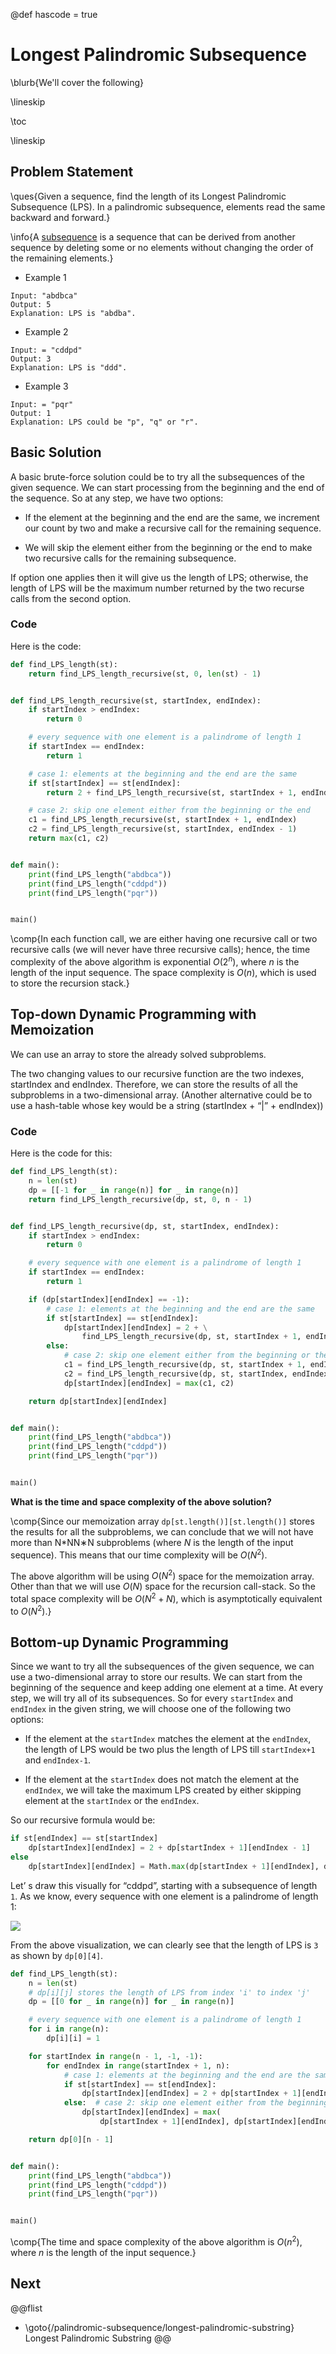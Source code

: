 @def hascode = true

# Longest Palindromic Subsequence

\blurb{We'll cover the following}

\lineskip

\toc

\lineskip

## Problem Statement

\ques{Given a sequence, find the length of its Longest Palindromic Subsequence (LPS). In a palindromic subsequence, elements read the same backward and forward.}

\info{A [subsequence](https://en.wikipedia.org/wiki/Subsequence) is a sequence that can be derived from another sequence by deleting some or no elements without changing the order of the remaining elements.}

* Example 1

```Plaintext
Input: "abdbca"
Output: 5
Explanation: LPS is "abdba".
```

* Example 2

```Plaintext
Input: = "cddpd"
Output: 3
Explanation: LPS is "ddd".
```

* Example 3

```Plaintext
Input: = "pqr"
Output: 1
Explanation: LPS could be "p", "q" or "r".
```

## Basic Solution

A basic brute-force solution could be to try all the subsequences of the given sequence. We can start processing from the beginning and the end of the sequence. So at any step, we have two options:

* If the element at the beginning and the end are the same, we increment our count by two and make a recursive call for the remaining sequence.

* We will skip the element either from the beginning or the end to make two recursive calls for the remaining subsequence.

If option one applies then it will give us the length of LPS; otherwise, the length of LPS will be the maximum number returned by the two recurse calls from the second option.

### Code

Here is the code:

```python
def find_LPS_length(st):
    return find_LPS_length_recursive(st, 0, len(st) - 1)


def find_LPS_length_recursive(st, startIndex, endIndex):
    if startIndex > endIndex:
        return 0

    # every sequence with one element is a palindrome of length 1
    if startIndex == endIndex:
        return 1

    # case 1: elements at the beginning and the end are the same
    if st[startIndex] == st[endIndex]:
        return 2 + find_LPS_length_recursive(st, startIndex + 1, endIndex - 1)

    # case 2: skip one element either from the beginning or the end
    c1 = find_LPS_length_recursive(st, startIndex + 1, endIndex)
    c2 = find_LPS_length_recursive(st, startIndex, endIndex - 1)
    return max(c1, c2)


def main():
    print(find_LPS_length("abdbca"))
    print(find_LPS_length("cddpd"))
    print(find_LPS_length("pqr"))


main()
```

\comp{In each function call, we are either having one recursive call or two recursive calls (we will never have three recursive calls); hence, the time complexity of the above algorithm is exponential $O(2^n)$, where $n$ is the length of the input sequence. The space complexity is $O(n)$, which is used to store the recursion stack.}

## Top-down Dynamic Programming with Memoization

We can use an array to store the already solved subproblems.

The two changing values to our recursive function are the two indexes, startIndex and endIndex. Therefore, we can store the results of all the subproblems in a two-dimensional array. (Another alternative could be to use a hash-table whose key would be a string (startIndex + “|” + endIndex))

### Code

Here is the code for this:

```python
def find_LPS_length(st):
    n = len(st)
    dp = [[-1 for _ in range(n)] for _ in range(n)]
    return find_LPS_length_recursive(dp, st, 0, n - 1)


def find_LPS_length_recursive(dp, st, startIndex, endIndex):
    if startIndex > endIndex:
        return 0

    # every sequence with one element is a palindrome of length 1
    if startIndex == endIndex:
        return 1

    if (dp[startIndex][endIndex] == -1):
        # case 1: elements at the beginning and the end are the same
        if st[startIndex] == st[endIndex]:
            dp[startIndex][endIndex] = 2 + \
                find_LPS_length_recursive(dp, st, startIndex + 1, endIndex - 1)
        else:
            # case 2: skip one element either from the beginning or the end
            c1 = find_LPS_length_recursive(dp, st, startIndex + 1, endIndex)
            c2 = find_LPS_length_recursive(dp, st, startIndex, endIndex - 1)
            dp[startIndex][endIndex] = max(c1, c2)

    return dp[startIndex][endIndex]


def main():
    print(find_LPS_length("abdbca"))
    print(find_LPS_length("cddpd"))
    print(find_LPS_length("pqr"))


main()
```

**What is the time and space complexity of the above solution?**

\comp{Since our memoization array `dp[st.length()][st.length()]` stores the results for all the subproblems, we can conclude that we will not have more than N*NN∗N subproblems (where $N$ is the length of the input sequence). This means that our time complexity will be $O(N^2)$.

The above algorithm will be using $O(N^2)$ space for the memoization array. Other than that we will use $O(N)$ space for the recursion call-stack. So the total space complexity will be $O(N^2 + N)$, which is asymptotically equivalent to $O(N^2)$.}

## Bottom-up Dynamic Programming

Since we want to try all the subsequences of the given sequence, we can use a two-dimensional array to store our results. We can start from the beginning of the sequence and keep adding one element at a time. At every step, we will try all of its subsequences. So for every `startIndex` and `endIndex` in the given string, we will choose one of the following two options:

* If the element at the `startIndex` matches the element at the `endIndex`, the length of LPS would be two plus the length of LPS till `startIndex+1` and `endIndex-1`.

* If the element at the `startIndex` does not match the element at the `endIndex`, we will take the maximum LPS created by either skipping element at the `startIndex` or the `endIndex`.

So our recursive formula would be:

```python
if st[endIndex] == st[startIndex] 
    dp[startIndex][endIndex] = 2 + dp[startIndex + 1][endIndex - 1]
else 
    dp[startIndex][endIndex] = Math.max(dp[startIndex + 1][endIndex], dp[startIndex][endIndex - 1])
```

Let’ s draw this visually for “cddpd”, starting with a subsequence of length `1`. As we know, every sequence with one element is a palindrome of length 1:

![](/assets/img/palindromic-subsequence/4.1.png)

From the above visualization, we can clearly see that the length of LPS is `3` as shown by `dp[0][4]`.

```python
def find_LPS_length(st):
    n = len(st)
    # dp[i][j] stores the length of LPS from index 'i' to index 'j'
    dp = [[0 for _ in range(n)] for _ in range(n)]

    # every sequence with one element is a palindrome of length 1
    for i in range(n):
        dp[i][i] = 1

    for startIndex in range(n - 1, -1, -1):
        for endIndex in range(startIndex + 1, n):
            # case 1: elements at the beginning and the end are the same
            if st[startIndex] == st[endIndex]:
                dp[startIndex][endIndex] = 2 + dp[startIndex + 1][endIndex - 1]
            else:  # case 2: skip one element either from the beginning or the end
                dp[startIndex][endIndex] = max(
                    dp[startIndex + 1][endIndex], dp[startIndex][endIndex - 1])

    return dp[0][n - 1]


def main():
    print(find_LPS_length("abdbca"))
    print(find_LPS_length("cddpd"))
    print(find_LPS_length("pqr"))


main()
```

\comp{The time and space complexity of the above algorithm is $O(n^2)$, where $n$ is the length of the input sequence.}

## Next
@@flist
* \goto{/palindromic-subsequence/longest-palindromic-substring} Longest Palindromic Substring
@@
